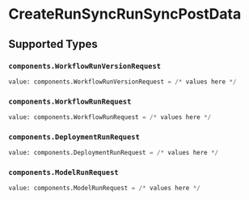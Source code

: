 # CreateRunSyncRunSyncPostData


## Supported Types

### `components.WorkflowRunVersionRequest`

```python
value: components.WorkflowRunVersionRequest = /* values here */
```

### `components.WorkflowRunRequest`

```python
value: components.WorkflowRunRequest = /* values here */
```

### `components.DeploymentRunRequest`

```python
value: components.DeploymentRunRequest = /* values here */
```

### `components.ModelRunRequest`

```python
value: components.ModelRunRequest = /* values here */
```

